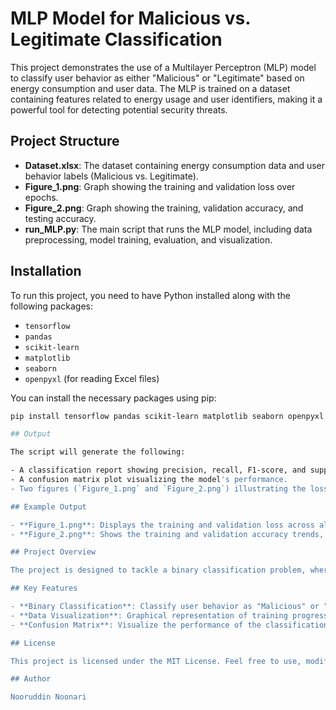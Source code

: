 # MLP Model for Malicious vs. Legitimate Classification

This project demonstrates the use of a Multilayer Perceptron (MLP) model to classify user behavior as either "Malicious" or "Legitimate" based on energy consumption and user data. The MLP is trained on a dataset containing features related to energy usage and user identifiers, making it a powerful tool for detecting potential security threats.

## Project Structure

- **Dataset.xlsx**: The dataset containing energy consumption data and user behavior labels (Malicious vs. Legitimate).
- **Figure_1.png**: Graph showing the training and validation loss over epochs.
- **Figure_2.png**: Graph showing the training, validation accuracy, and testing accuracy.
- **run_MLP.py**: The main script that runs the MLP model, including data preprocessing, model training, evaluation, and visualization.

## Installation

To run this project, you need to have Python installed along with the following packages:

- `tensorflow`
- `pandas`
- `scikit-learn`
- `matplotlib`
- `seaborn`
- `openpyxl` (for reading Excel files)

You can install the necessary packages using pip:

```bash
pip install tensorflow pandas scikit-learn matplotlib seaborn openpyxl

## Output

The script will generate the following:

- A classification report showing precision, recall, F1-score, and support for both classes.
- A confusion matrix plot visualizing the model's performance.
- Two figures (`Figure_1.png` and `Figure_2.png`) illustrating the loss and accuracy metrics over the training process.

## Example Output

- **Figure_1.png**: Displays the training and validation loss across all epochs, helping to identify overfitting or underfitting.
- **Figure_2.png**: Shows the training and validation accuracy trends, with a horizontal line representing the testing accuracy.

## Project Overview

The project is designed to tackle a binary classification problem, where the goal is to distinguish between legitimate and malicious user behavior based on specific features. The MLP model is trained using TensorFlow and evaluated using standard metrics such as accuracy, precision, recall, and F1-score.

## Key Features

- **Binary Classification**: Classify user behavior as "Malicious" or "Legitimate".
- **Data Visualization**: Graphical representation of training progress and model evaluation.
- **Confusion Matrix**: Visualize the performance of the classification model.

## License

This project is licensed under the MIT License. Feel free to use, modify, and distribute this code as needed.

## Author

Nooruddin Noonari
